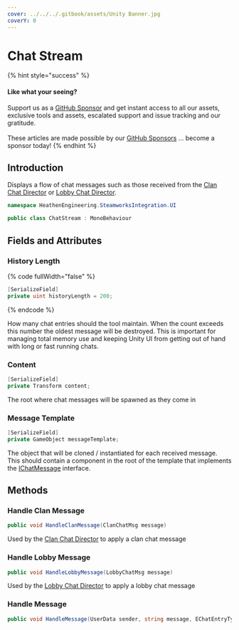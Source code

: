 ```yaml
---
cover: ../../../.gitbook/assets/Unity Banner.jpg
coverY: 0
---
```


# Chat Stream

{% hint style="success" %}
#### Like what your seeing?

Support us as a [GitHub Sponsor](../../../where-to-buy/become-a-sponsor.md) and get instant access to all our assets, exclusive tools and assets, escalated support and issue tracking and our gratitude.\
\
These articles are made possible by our [GitHub Sponsors](../../../where-to-buy/become-a-sponsor.md) ... become a sponsor today!
{% endhint %}

## Introduction

Displays a flow of chat messages such as those received from the [Clan Chat Director](clan-chat-director.md) or [Lobby Chat Director](lobby-chat-director.md).

```csharp
namespace HeathenEngineering.SteamworksIntegration.UI
```

```csharp
public class ChatStream : MonoBehaviour
```

## Fields and Attributes

### History Length

{% code fullWidth="false" %}
```csharp
[SerializeField]
private uint historyLength = 200;
```
{% endcode %}

How many chat entries should the tool maintain. When the count exceeds this number the oldest message will be destroyed. This is important for managing total memory use and keeping Unity UI from getting out of hand with long or fast running chats.

### Content

```csharp
[SerializeField]
private Transform content;
```

The root where chat messages will be spawned as they come in

### Message Template

```csharp
[SerializeField]
private GameObject messageTemplate;
```

The object that will be cloned / instantiated for each received message. This should contain a component in the root of the template that implements the [IChatMessage](../programming-tools/ichatmessage.md) interface.

## Methods

### Handle Clan Message

```csharp
public void HandleClanMessage(ClanChatMsg message)
```

Used by the [Clan Chat Director](clan-chat-director.md) to apply a clan chat message

### Handle Lobby Message

```csharp
public void HandleLobbyMessage(LobbyChatMsg message)
```

Used by the [Lobby Chat Director](lobby-chat-director.md) to apply a lobby chat message

### Handle Message

```csharp
public void HandleMessage(UserData sender, string message, EChatEntryType type)
```
